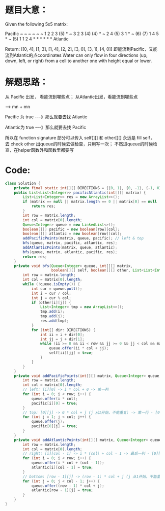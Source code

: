 # 题目大意：
Given the following 5x5 matrix:

  Pacific ~   ~   ~   ~   ~ 
       ~  1   2   2   3  (5) *
       ~  3   2   3  (4) (4) *
       ~  2   4  (5)  3   1  *
       ~ (6) (7)  1   4   5  *
       ~ (5)  1   1   2   4  *
          *   *   *   *   * Atlantic

Return: [[0, 4], [1, 3], [1, 4], [2, 2], [3, 0], [3, 1], [4, 0]]
即能流到Pacific，又能流到Atlantic的点coordinates
Water can only flow in four directions (up, down, left, or right) from a cell to another one with height equal or lower.
# 解题思路：
从 Pacific 出发， 看能流到哪些点；
从Atlantic出发，看能流到哪些点 

 -->  mn + mn

Pacific 为 true ---》那么就要去找 Atlantic

Atlantic为 true ---》那么就要去找 Pacific

所以在 function signature 部分可以传入 self[][] 和 other[][]
永远是 fill self， 去 check other
出queue的时候去做检查，只用写一次；
不然进queue的时候检查，在helper函数外和函数里都要写
# Code:
```java
class Solution {
    private final static int[][] DIRECTIONS = {{0, 1}, {0, -1}, {-1, 0}, {1, 0}};
    public List<List<Integer>> pacificAtlantic(int[][] matrix) {
        List<List<Integer>> res = new ArrayList<>();
        if (matrix == null || matrix.length == 0 || matrix[0] == null || matrix[0].length == 0) {
            return res;
        }
        int row = matrix.length;
        int col = matrix[0].length;
        Queue<Integer> queue = new LinkedList<>();
        boolean[][] pacific = new boolean[row][col];
        boolean[][] atlantic = new boolean[row][col];
        addPacificPoints(matrix, queue, pacific); // left & top
        bfs(queue, matrix, pacific, atlantic, res);
        addAtlanticPoints(matrix, queue, atlantic);
        bfs(queue, matrix, atlantic, pacific, res);
        return res;
    }
    private void bfs(Queue<Integer> queue, int[][] matrix, 
                     boolean[][] self, boolean[][] other, List<List<Integer>> res) {
        int row = matrix.length;
        int col = matrix[0].length;
        while (!queue.isEmpty()) {
            int cur = queue.poll();
            int i = cur / col;
            int j = cur % col;
            if (other[i][j]) {
                List<Integer> tmp = new ArrayList<>();
                tmp.add(i);
                tmp.add(j);
                res.add(tmp);
            }
            for (int[] dir: DIRECTIONS) {
                int ii = i + dir[0];
                int jj = j + dir[1];
                while (ii >= 0 && ii < row && jj >= 0 && jj < col && matrix[ii][jj] >= matrix[i][j] && !self[ii][jj]) {
                    queue.offer(ii * col + jj);
                    self[ii][jj] = true;
                }
            }
        }
    }
    private void addPacificPoints(int[][] matrix, Queue<Integer> queue, boolean[][] pacific) {
        int row = matrix.length;
        int col = matrix[0].length;
        // left: [i][0] -> i * col + 0 -> 第一列
        for (int i = 0; i < row; i++) {
            queue.offer(i * col);
            pacific[i][0] = true;
        }
        // top: [0][j] -> 0 * col + j (j 从1开始，不能重复) -> 第一行 - [0][0]
        for (int j = 1; j < col; j++) {
            queue.offer(j);
            pacific[0][j] = true;
        }
    }
    private void addAtlanticPoints(int[][] matrix, Queue<Integer> queue, boolean[][] atlantic) {
        int row = matrix.length;
        int col = matrix[0].length;
        // right: [i][col - 1] -> i * (col) + col - 1 -> 最后一列 - [0][col - 1]
        for (int i = 0; i < row; i++) {
            queue.offer(i * col + (col - 1));
            atlantic[i][col - 1] = true;
        }
        // bottom: [row - 1][j] -> (row - 1) * col + j (j 从1开始，不能重复)
        for (int j = 0; j < col - 1; j++) {
            queue.offer((row - 1) * col + j);
            atlantic[row - 1][j] = true;
        }
    }
}
```
